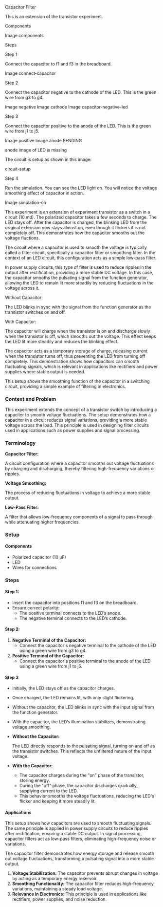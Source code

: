 Capacitor Filter

This is an extension of the transistor experiment.

Components

Image components

Steps

Step 1

Connect the capacitor to f1 and f3 in the breadboard.

Image connect-capacitor

Step 2

Connect the capacitor negative to the cathode of the LED. This is the green wire from g3 to g4.

Image negative
Image cathode
Image capacitor-negative-led

Step 3

Connect the capacitor positive to the anode of the LED. This is the green wire from j1 to j5.

Image positive
Image anode
PENDING

anode image of LED is missing

The circuit is setup as shown in this image:

circuit-setup

Step 4

Run the simulation. You can see the LED light on. You will notice the voltage smoothing effect of capacitor in action.

Image simulation-on

This experiment is an extension of experiment transistor as a switch in a circuit (10.md). The polarized capacitor takes a few seconds to charge. The LED stays off. After the capacitor is charged, the blinking LED from the original extension now stays almost on,  even though it flickers it is not completely off. This demonstrates how the capacitor smooths out the voltage fluctions.

The circuit where a capacitor is used to smooth the voltage is typically called a filter circuit, specifically a capacitor filter or smoothing filter. In the context of an LED circuit, this configuration acts as a simple low-pass filter.

In power supply circuits, this type of filter is used to reduce ripples in the output after rectification, providing a more stable DC voltage. In this case, the capacitor smooths the pulsating signal from the function generator, allowing the LED to remain lit more steadily by reducing fluctuations in the voltage across it.

Without Capacitor:

The LED blinks in sync with the signal from the function generator as the transistor switches on and off.

With Capacitor:

The capacitor will charge when the transistor is on and discharge slowly when the transistor is off, which smooths out the voltage. This effect keeps the LED lit more steadily and reduces the blinking effect.

The capacitor acts as a temporary storage of charge, releasing current when the transistor turns off, thus preventing the LED from turning off completely. This demonstration shows how capacitors can smooth fluctuating signals, which is relevant in applications like rectifiers and power supplies where stable output is needed.

This setup shows the smoothing function of the capacitor in a switching circuit, providing a simple example of filtering in electronics.

### Context and Problem

This experiment extends the concept of a transistor switch by introducing a capacitor to smooth voltage fluctuations. The setup demonstrates how a capacitor in a circuit reduces signal variations, providing a more stable voltage across the load. This principle is used in designing filter circuits used in applications such as power supplies and signal processing.

### Terminology

**Capacitor Filter:** 

A circuit configuration where a capacitor smooths out voltage fluctuations by charging and discharging, thereby filtering high-frequency variations or ripples.

**Voltage Smoothing:** 

The process of reducing fluctuations in voltage to achieve a more stable output.

**Low-Pass Filter:** 

A filter that allows low-frequency components of a signal to pass through while attenuating higher frequencies.

### Setup

#### Components

- Polarized capacitor (10 µF)
- LED
- Wires for connections

### Steps

#### **Step 1:**

- Insert the capacitor into positions f1 and f3 on the breadboard.
- Ensure correct polarity:
  - The positive terminal connects to the LED’s anode.
  - The negative terminal connects to the LED’s cathode.

#### **Step 2:**

1. **Negative Terminal of the Capacitor:**
   - Connect the capacitor's negative terminal to the cathode of the LED using a green wire from g3 to g4.
2. **Positive Terminal of the Capacitor:**
   - Connect the capacitor's positive terminal to the anode of the LED using a green wire from j1 to j5.

#### **Step 3**

   - Initially, the LED stays off as the capacitor charges.
   - Once charged, the LED remains lit, with only slight flickering.

   - Without the capacitor, the LED blinks in sync with the input signal from the function generator.
   - With the capacitor, the LED’s illumination stabilizes, demonstrating voltage smoothing.


- **Without the Capacitor:**

  The LED directly responds to the pulsating signal, turning on and off as the transistor switches. This reflects the unfiltered nature of the input voltage.

- **With the Capacitor:**
  - The capacitor charges during the "on" phase of the transistor, storing energy.
  - During the "off" phase, the capacitor discharges gradually, supplying current to the LED.
  - This behavior smooths the voltage fluctuations, reducing the LED's flicker and keeping it more steadily lit.

#### Applications

This setup shows how capacitors are used to smooth fluctuating signals. The same principle is applied in power supply circuits to reduce ripples after rectification, ensuring a stable DC output. In signal processing, capacitor filters act as low-pass filters, eliminating high-frequency noise or variations.

The capacitor filter demonstrates how energy storage and release smooth out voltage fluctuations, transforming a pulsating signal into a more stable output.

1. **Voltage Stabilization:** The capacitor prevents abrupt changes in voltage by acting as a temporary energy reservoir.
2. **Smoothing Functionality:** The capacitor filter reduces high-frequency variations, maintaining a steady load voltage.
3. **Relevance in Electronics:** This principle is used in applications like rectifiers, power supplies, and noise reduction.
